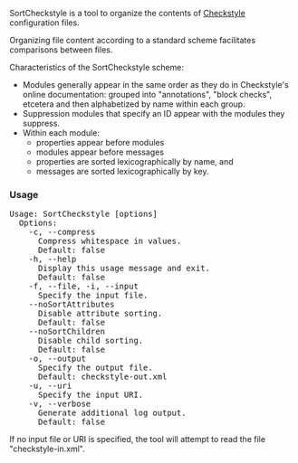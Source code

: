 SortCheckstyle is a tool to organize the contents of
[Checkstyle](https://checkstyle.org/) configuration files.

Organizing file content according to a standard scheme
facilitates comparisons between files.

Characteristics of the SortCheckstyle scheme:

+ Modules generally appear in the same order
  as they do in Checkstyle's online documentation:
  grouped into "annotations", "block checks", etcetera
  and then alphabetized by name within each group.
+ Suppression modules that specify an ID
  appear with the modules they suppress.
+ Within each module:
  + properties appear before modules
  + modules appear before messages
  + properties are sorted lexicographically by name, and
  + messages are sorted lexicographically by key.

### Usage

<pre>
Usage: SortCheckstyle [options]
  Options:
    -c, --compress
      Compress whitespace in values.
      Default: false
    -h, --help
      Display this usage message and exit.
      Default: false
    -f, --file, -i, --input
      Specify the input file.
    --noSortAttributes
      Disable attribute sorting.
      Default: false
    --noSortChildren
      Disable child sorting.
      Default: false
    -o, --output
      Specify the output file.
      Default: checkstyle-out.xml
    -u, --uri
      Specify the input URI.
    -v, --verbose
      Generate additional log output.
      Default: false
</pre>

If no input file or URI is specified,
the tool will attempt to read the file "checkstyle-in.xml".
